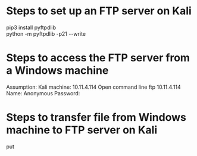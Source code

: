 # Steps to set up an FTP server on Kali
pip3 install pyftpdlib  
python -m pyftpdlib -p21 --write

# Steps to access the FTP server from a Windows machine
Assumption: Kali machine: 10.11.4.114
Open command line
ftp 10.11.4.114
Name: Anonymous
Password: <press enter>

# Steps to transfer file from Windows machine to FTP server on Kali
put <file name>
